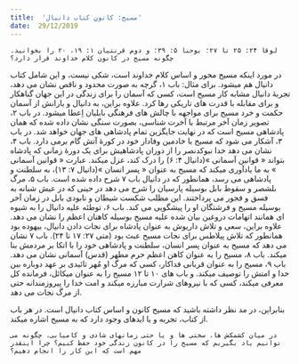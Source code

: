 ```yaml
---
title:  'مسیح: کانونِ کتاب دانیال'
date:  29/12/2019
---
```


`لوقا ۲۴: ۲۵ تا ۲۷؛ یوحنا ۵: ۳۹؛ و دوم قرنتیان ۱: ۱۹، ۲۰ را بخوانید. چگونه مسیح در کانون کلام خداوند قرار دارد؟`

در مورد اینکه مسیح محور و اساس کلام خداوند است، شکی نیست، و این شامل کتاب دانیال هم میشود. برای مثال: باب ۱، گرچه به صورت محدود و ناقص نشان می دهد، تجربۀ دانیال مشابه کار مسیح است، کسی که آسمان را برای زندگی در این جهان گناهکار و برای مقابله با قدرت های تاریکی رها کرد. علاوه براین، به دانیال و یارانش از آسمان حکمت و خرد مسیح برای مواجهه با چالش های فرهنگی بابلیان اِعطا میشود. در باب ۲، تصویر زمان آخر مرتبط با آخرت شناسی، بصورت سنگی نشان داده شده که همان پادشاهی مسیح است که در نهایت جایگزین تمام پادشاهی های جهان خواهد شد. در باب ۳، آشکار می شود که مسیح با خادمین وفادار خود در کورهٔ آتش گام برمی دارد. باب ۴، نشان می دهد خدا نبوکدنصر را از دوران پادشاهیش برای یک دورهٔ زمانی که پادشاه بتواند « قوانین آسمانی »(دانیال ۴: ۶) را درک کند، عزل میکند. عبارت « قوانین آسمانی » به ما یادآوری میکند که مسیح به عنوان « پسر انسان »(دانیال ۷: ۱۳)، به سلطنت و پادشاهی می رسد، همانطور که در دانیال باب ۷ شرح داده شده است. باب ۵، مرگ بلشصر و سقوط بابل بوسیله پارسیان را شرح می دهد در حینی که در عیش شبانه به فسق و فجور می پرداختند. این مطلب شکست شیطان و نابودی بابل در زمان آخر بوسیله مسیح و فرشتگان او را پیشگویی می کند. باب ۶، توطئه علیه دانیال را به شیوه ای همانند اتهامات دروغین بیان شده علیه مسیح بوسیله کاهنان اعظم را نشان می دهد. علاوه براین، سعی و تلاش داریوش به عنوان پادشاه برای نجات دادن دانیال، بیهوده بود همانطور که تلاش پیلاطس برای نجات مسیح عبث بود (متی ۲۷: ۱۷ تا ۲۴). باب ۷ نشان می دهد که مسیح به عنوان پسر انسان، سلطنت و پادشاهی خود را با اتکا بر مردمش بنا میکند. باب ۸، مسیح را به عنوان کاهن اعظم حرم مطهر (قدس) آسمانی نشان می دهد. باب ۹، مسیح را به عنوان قربانی فداکار، کسی که مرگ او مُهر تائیدی بر عهد دوباره بین خدا و امتش را توصیف میکند. و باب های ۱۰ تا ۱۲ مسیح را به عنوان میکائل، فرمانده کل معرفی میکند، کسی که با نیروهای شرارت مبارزه میکند و امت خدا را پیروزمندانه حتی از مرگ نجات می دهد.

بنابراین، در مد نظر داشته باشید که مسیح کانون و اساس کتاب دانیال است. در هر باب از کتاب، تجربه و یا ایدهای وجود دارد که به مسیح اشاره میکند.

`در میان کشمکش ها، سختی ها و یا حتی زمانهای شادی و کامیابی، چگونه می توانیم یاد بگیریم که مسیح را در کانون زندگی خود حفظ کنیم؟ چرا اینقدر مهم است که این کار را انجام دهیم؟`